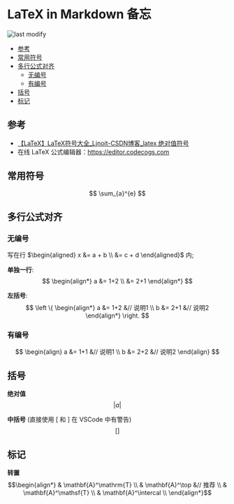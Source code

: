 LaTeX in Markdown 备忘
===
<!--START_SECTION:badge-->

![last modify](https://img.shields.io/static/v1?label=last%20modify&message=2025-08-03%2022%3A42%3A16&color=yellowgreen&style=flat-square)

<!--END_SECTION:badge-->
<!--info
top: false
draft: false
hidden: false
tag: [tools]
-->

<!--START_SECTION:toc-->
- [参考](#参考)
- [常用符号](#常用符号)
- [多行公式对齐](#多行公式对齐)
    - [无编号](#无编号)
    - [有编号](#有编号)
- [括号](#括号)
- [标记](#标记)
<!--END_SECTION:toc-->

## 参考
- [【LaTeX】LaTeX符号大全_Ljnoit-CSDN博客_latex 绝对值符号](https://blog.csdn.net/ljnoit/article/details/104264753)
- 在线 LaTeX 公式编辑器：https://editor.codecogs.com


## 常用符号

$$
    \sum_{a}^{e}
$$


## 多行公式对齐

### 无编号

写在行 $\begin{aligned} x &= a + b \\  &= c + d \end{aligned}$ 内;

**单独一行**: 
$$
\begin{align*}
 a &= 1+2 \\ 
   &= 2+1
\end{align*}
$$

**左括号**:
$$
\left \{
    \begin{align*}
    a &= 1+2 &// 说明1  \\ 
    b &= 2+1 &// 说明2
    \end{align*}
\right.
$$

### 有编号

$$
\begin{align}
 a &= 1+1 &// 说明1 \\ 
 b &= 2+2 &// 说明2
\end{align}
$$


## 括号

**绝对值**
$$
\left | a \right |
$$

**中括号** (直接使用 \[ 和 \] 在 VSCode 中有警告)
$$
\lbrack \rbrack
$$


## 标记

**转置**
$$\begin{align*}
& \mathbf{A}^\mathrm{T}                 \\
& \mathbf{A}^\top           &// 推荐     \\
& \mathbf{A}^\mathsf{T}                 \\
& \mathbf{A}^\intercal                  \\
\end{align*}$$

